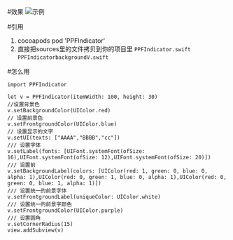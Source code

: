 #效果
![示例](https://upload-images.jianshu.io/upload_images/2261768-cb94cf9d43c9df9a.gif?imageMogr2/auto-orient/strip)

#引用
1. cocoapods
   pod 'PPFIndicator'
2. 直接把sources里的文件拷贝到你的项目里
`PPFIndicator.swift`
`PPFIndicatorbackgroundV.swift`

#怎么用
```
import PPFIndicator
```
```
let v = PPFIndicator(itemWidth: 100, height: 30)
//设置背景色
v.setBackgroundColor(UIColor.red)
// 设置前景色
v.setFrontgroundColor(UIColor.blue)
// 设置显示的文字
v.setUI(texts: ["AAAA","BBBB","cc"])
/// 设置字体
v.setLabel(fonts: [UIFont.systemFont(ofSize: 16),UIFont.systemFont(ofSize: 12),UIFont.systemFont(ofSize: 20)])
/// 设置前
v.setBackgroundLabel(colors: [UIColor(red: 1, green: 0, blue: 0, alpha: 1),UIColor(red: 0, green: 1, blue: 0, alpha: 1),UIColor(red: 0, green: 0, blue: 1, alpha: 1)])
/// 设置统一的前景字体
v.setFrontgroundLabel(uniqueColor: UIColor.white)
/// 设置统一的前景字颜色
v.setFrontgroundColor(UIColor.purple)
/// 设置圆角
v.setCornerRadius(15)
view.addSubview(v)
```
